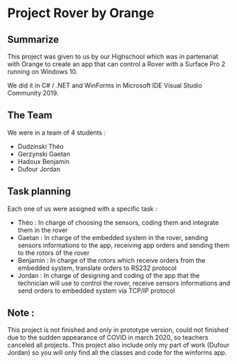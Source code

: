 # Project Rover by Orange

## Summarize

This project was given to us by our Highschool which was in partenariat with Orange to create an app that can control a Rover with a Surface Pro 2 running on Windows 10.

We did it in C# / .NET and WinForms in Microsoft IDE Visual Studio Community 2019.


## The Team

We were in a team of 4 students :

* Dudzinski Théo
* Gerzynski Gaetan
* Hadoux Benjamin
* Dufour Jordan

## Task planning

Each one of us were assigned with a specific task :

* Théo : In charge of choosing the sensors, coding them and integrate them in the rover
* Gaetan : In charge of the embedded system in the rover, sending sensors informations to the app, receiving app orders and sending them to the rotors of the rover
* Benjamin : In charge of the rotors which receive orders from the embedded system, translate orders to RS232 protocol
* Jordan : In charge of designing and coding of the app that the technician will use to control the rover, receive sensors informations and send orders to embedded system via TCP/IP protocol


## Note :

This project is not finished and only in prototype version, could not finished due to the sudden appearance of COVID in march 2020, so teachers canceled all projects.
This project also include only my part of work (Dufour Jordan) so you will only find all the classes and code for the winforms app.
